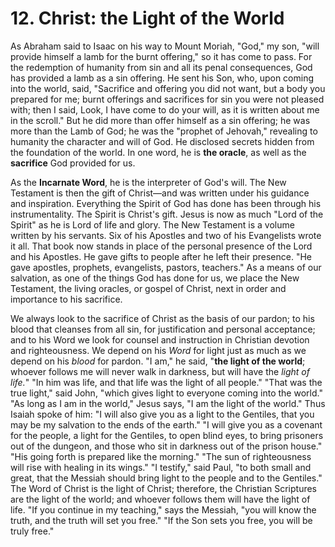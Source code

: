 # 12. Christ: the Light of the World

As Abraham said to Isaac on his way to Mount Moriah, "God," my son, "will provide himself a lamb for the burnt offering," so it has come to pass. For the redemption of humanity from sin and all its penal consequences, God has provided a lamb as a sin offering. He sent his Son, who, upon coming into the world, said, "Sacrifice and offering you did not want, but a body you prepared for me; burnt offerings and sacrifices for sin you were not pleased with; then I said, Look, I have come to do your will, as it is written about me in the scroll." But he did more than offer himself as a sin offering; he was more than the Lamb of God; he was the "prophet of Jehovah," revealing to humanity the character and will of God. He disclosed secrets hidden from the foundation of the world. In one word, he is **the oracle**, as well as the **sacrifice** God provided for us.

As the **Incarnate Word**, he is the interpreter of God's will. The New Testament is then the gift of Christ—and was written under his guidance and inspiration. Everything the Spirit of God has done has been through his instrumentality. The Spirit is Christ's gift. Jesus is now as much "Lord of the Spirit" as he is Lord of life and glory. The New Testament is a volume written by his servants. Six of his Apostles and two of his Evangelists wrote it all. That book now stands in place of the personal presence of the Lord and his Apostles. He gave gifts to people after he left their presence. "He gave apostles, prophets, evangelists, pastors, teachers." As a means of our salvation, as one of the things God has done for us, we place the New Testament, the living oracles, or gospel of Christ, next in order and importance to his sacrifice.

We always look to the sacrifice of Christ as the basis of our pardon; to his blood that cleanses from all sin, for justification and personal acceptance; and to his Word we look for counsel and instruction in Christian devotion and righteousness. We depend on his *Word* for light just as much as we depend on his *blood* for pardon. "I am," he said, "**the light of the world**; whoever follows me will never walk in darkness, but will have the *light of life.*" "In him was life, and that life was the light of all people." "That was the true light," said John, "which gives light to everyone coming into the world." "As long as I am in the world," Jesus says, "I am the light of the world." Thus Isaiah spoke of him: "I will also give you as a light to the Gentiles, that you may be my salvation to the ends of the earth." "I will give you as a covenant for the people, a light for the Gentiles, to open blind eyes, to bring prisoners out of the dungeon, and those who sit in darkness out of the prison house." "His going forth is prepared like the morning." "The sun of righteousness will rise with healing in its wings." "I testify," said Paul, "to both small and great, that the Messiah should bring light to the people and to the Gentiles." The Word of Christ is the light of Christ; therefore, the Christian Scriptures are the light of the world; and whoever follows them will have the light of life. "If you continue in my teaching," says the Messiah, "you will know the truth, and the truth will set you free." "If the Son sets you free, you will be truly free."
